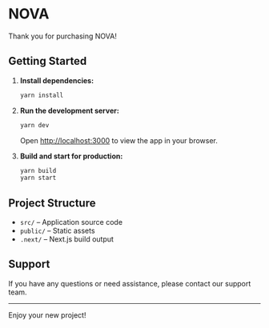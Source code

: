 # NOVA

Thank you for purchasing NOVA!

## Getting Started

1. **Install dependencies:**
   ```sh
   yarn install
   ```

2. **Run the development server:**
   ```sh
   yarn dev
   ```
   Open [http://localhost:3000](http://localhost:3000) to view the app in your browser.

3. **Build and start for production:**
   ```sh
   yarn build
   yarn start
   ```

## Project Structure

- `src/` – Application source code
- `public/` – Static assets
- `.next/` – Next.js build output

## Support

If you have any questions or need assistance, please contact our support team.

---
Enjoy your new project!
